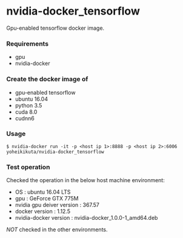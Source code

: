 # nvidia-docker_tensorflow

Gpu-enabled tensorflow docker image.

### Requirements
- gpu
- nvidia-docker

### Create the docker image of
- gpu-enabled tensorflow
- ubuntu 16.04
- python 3.5
- cuda 8.0
- cudnn6

### Usage
```
$ nvidia-docker run -it -p <host ip 1>:8888 -p <host ip 2>:6006 yoheikikuta/nvidia-docker_tensorflow
```

### Test operation
Checked the operation in the below host machine environment:
- OS : ubuntu 16.04 LTS
- gpu : GeForce GTX 775M
- nvidia gpu deiver version : 367.57
- docker version : 1.12.5
- nvidia-docker version : nvidia-docker_1.0.0-1_amd64.deb

*NOT* checked in the other environments.
